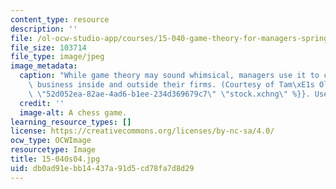 ```yaml
---
content_type: resource
description: ''
file: /ol-ocw-studio-app/courses/15-040-game-theory-for-managers-spring-2004/db0ad91ebb14437a91d5cd78fa7d8d29_15-040s04.jpg
file_size: 103714
file_type: image/jpeg
image_metadata:
  caption: "While game theory may sound whimsical, managers use it to conduct serious\
    \ business inside and outside their firms. (Courtesy of Tam\xE1s Olajos, {{% resource_link\
    \ \"52d052ea-82ae-4ad6-b1ee-234d369679c7\" \"stock.xchng\" %}}. Used with permission.)"
  credit: ''
  image-alt: A chess game.
learning_resource_types: []
license: https://creativecommons.org/licenses/by-nc-sa/4.0/
ocw_type: OCWImage
resourcetype: Image
title: 15-040s04.jpg
uid: db0ad91e-bb14-437a-91d5-cd78fa7d8d29
---
```

